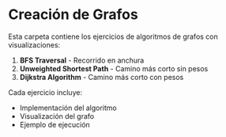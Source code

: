 # Creación de Grafos

Esta carpeta contiene los ejercicios de algoritmos de grafos con visualizaciones:

1. **BFS Traversal** - Recorrido en anchura
2. **Unweighted Shortest Path** - Camino más corto sin pesos
3. **Dijkstra Algorithm** - Camino más corto con pesos

Cada ejercicio incluye:
- Implementación del algoritmo
- Visualización del grafo
- Ejemplo de ejecución